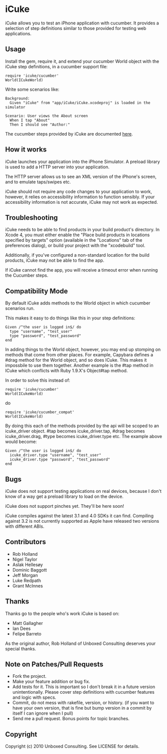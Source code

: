 iCuke
=====

iCuke allows you to test an iPhone application with cucumber. It provides a selection of step definitions similar to
those provided for testing web applications.

Usage
-----

Install the gem, require it, and extend your cucumber World object with
the iCuke step definitions, in a cucumber support file:

    require 'icuke/cucumber'
    World(ICukeWorld)

Write some scenarios like:

    Background:
      Given "iCuke" from "app/iCuke/iCuke.xcodeproj" is loaded in the simulator

    Scenario: User views the About screen
      When I tap "About"
      Then I should see "Author:"

The cucumber steps provided by iCuke are documented [here](http://eraserhead.net/icuke/rdoc/files/lib/icuke_world_rb.html).

How it works
------------

iCuke launches your application into the iPhone Simulator. A preload library is used to add a HTTP server into your
application.

The HTTP server allows us to see an XML version of the iPhone's screen, and to emulate taps/swipes etc.

iCuke should not require any code changes to your application to work, however, it relies on accessibility information to function sensibly. If your accessibility information is not accurate, iCuke may not work as expected.

Troubleshooting
---------------

iCuke needs to be able to find products in your build product's directory.  In Xcode 4, you must either enable the "Place build products in locations specified by targets" option (available in the "Locations" tab of the preferences dialog), or build your project with the "xcodebuild" tool.

Additionally, if you've configured a non-standard location for the build products, iCuke may not be able to find the app.

If iCuke cannot find the app, you will receive a timeout error when running the Cucumber steps.

Compatibility Mode
------------------

By default iCuke adds methods to the World object in which cucumber scenarios run.

This makes it easy to do things like this in your step definitions:

    Given /^the user is logged in$/ do
      type "username", "test_user"
      type "password", "test_password"
    end

In adding things to the World object, however, you may end up stomping on methods that come from other places. For example, Capybara defines a #drag method for the World object, and so does ICuke. This makes it impossbile to use them together. Another example is the #tap method in ICuke which conflicts with Ruby 1.9.X's Object#tap method.

In order to solve this instead of:

    require 'icuke/cucumber'
    World(ICukeWorld)

do

    require 'icuke/cucumber_compat'
    World(ICukeWorld)

By doing this each of the methods provided by the api will be scoped to an icuke_driver object. #tap becomes icuke_driver.tap, #drag becomes icuke_driver.drag, #type becomes icuke_driver.type etc. The example above would become:

    Given /^the user is logged in$/ do
      icuke_driver.type "username", "test_user"
      icuke_driver.type "password", "test_password"
    end

Bugs
----

iCuke does not support testing applications on real devices, because I don't know of a way get a preload library to
load on the device.

iCuke does not support pinches yet. They'll be here soon!

iCuke compiles against the latest 3.1 and 4.0 SDKs it can find. Compiling against 3.2 is not currently supported as Apple have released two versions with different ABIs.

Contributors
------------

* Rob Holland
* Nigel Taylor
* Aslak Hellesøy
* Dominic Baggott
* Jeff Morgan
* Luke Redpath
* Grant McInnes

Thanks
------

Thanks go to the people who's work iCuke is based on:

* Matt Gallagher
* Ian Dees
* Felipe Barreto

As the original author, Rob Holland of Unboxed Consulting deserves your special thanks.

Note on Patches/Pull Requests
-----------------------------
 
* Fork the project.
* Make your feature addition or bug fix.
* Add tests for it. This is important so I don't break it in a future version unintentionally.  Please cover step definitions with cucumber features and logic with specs.
* Commit, do not mess with rakefile, version, or history.
  (if you want to have your own version, that is fine but bump version in a commit by itself I can ignore when I pull)
* Send me a pull request. Bonus points for topic branches.

Copyright
---------

Copyright (c) 2010 Unboxed Consulting. See LICENSE for details.
